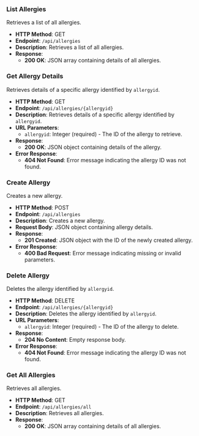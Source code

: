 
### List Allergies
Retrieves a list of all allergies.

- **HTTP Method**: GET
- **Endpoint**: `/api/allergies`
- **Description**: Retrieves a list of all allergies.
- **Response**: 
  - **200 OK**: JSON array containing details of all allergies.

### Get Allergy Details
Retrieves details of a specific allergy identified by `allergyid`.

- **HTTP Method**: GET
- **Endpoint**: `/api/allergies/{allergyid}`
- **Description**: Retrieves details of a specific allergy identified by `allergyid`.
- **URL Parameters**:
  - `allergyid`: Integer (required) - The ID of the allergy to retrieve.
- **Response**:
  - **200 OK**: JSON object containing details of the allergy.
- **Error Response**:
  - **404 Not Found**: Error message indicating the allergy ID was not found.

### Create Allergy
Creates a new allergy.

- **HTTP Method**: POST
- **Endpoint**: `/api/allergies`
- **Description**: Creates a new allergy.
- **Request Body**: JSON object containing allergy details.
- **Response**:
  - **201 Created**: JSON object with the ID of the newly created allergy.
- **Error Response**:
  - **400 Bad Request**: Error message indicating missing or invalid parameters.

### Delete Allergy
Deletes the allergy identified by `allergyid`.

- **HTTP Method**: DELETE
- **Endpoint**: `/api/allergies/{allergyid}`
- **Description**: Deletes the allergy identified by `allergyid`.
- **URL Parameters**:
  - `allergyid`: Integer (required) - The ID of the allergy to delete.
- **Response**:
  - **204 No Content**: Empty response body.
- **Error Response**:
  - **404 Not Found**: Error message indicating the allergy ID was not found.

### Get All Allergies
Retrieves all allergies.

- **HTTP Method**: GET
- **Endpoint**: `/api/allergies/all`
- **Description**: Retrieves all allergies.
- **Response**:
  - **200 OK**: JSON array containing details of all allergies.